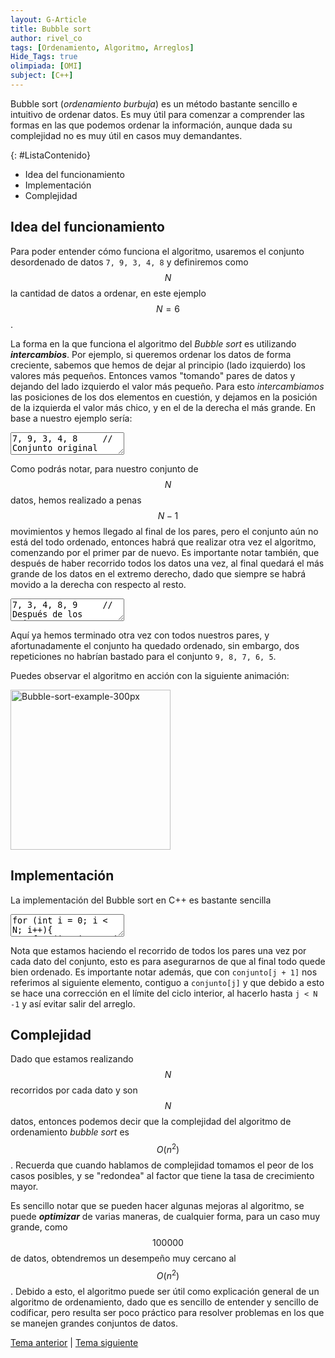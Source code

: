 ```yaml
---
layout: G-Article
title: Bubble sort
author: rivel_co
tags: [Ordenamiento, Algoritmo, Arreglos]
Hide_Tags: true
olimpiada: [OMI]
subject: [C++]
---
```


Bubble sort (*ordenamiento burbuja*) es un método bastante sencillo e intuitivo de ordenar datos. Es muy útil para comenzar a comprender las formas en las que podemos ordenar la información, aunque dada su complejidad no es muy útil en casos muy demandantes.

{: #ListaContenido}
- Idea del funcionamiento
- Implementación
- Complejidad

## Idea del funcionamiento

Para poder entender cómo funciona el algoritmo, usaremos el conjunto desordenado de datos `7, 9, 3, 4, 8` y definiremos como $$N$$ la cantidad de datos a ordenar, en este ejemplo $$N=6$$.

La forma en la que funciona el algoritmo del *Bubble sort* es utilizando ***intercambios***. Por ejemplo, si queremos ordenar los datos de forma creciente, sabemos que hemos de dejar al principio (lado izquierdo) los valores más pequeños. Entonces vamos "tomando" pares de datos y dejando del lado izquierdo el valor más pequeño. Para esto *intercambiamos* las posiciones de los dos elementos en cuestión, y dejamos en la posición de la izquierda el valor más chico, y en el de la derecha el más grande. En base a nuestro ejemplo sería:

<textarea class="output">
7, 9, 3, 4, 8     // Conjunto original
7, 9, 3, 4, 8     // De haber seleccionado el par 7 y 9, el 7 se queda a la izquierda
7, 3, 9, 4, 8     // De haber seleccionado el par 9 y 3, el 3 se mueve a la izquierda
7, 3, 4, 9, 8     // De haber seleccionado el par 9 y 4, el 4 se mueve a la izquierda
7, 3, 4, 8, 9     // De haber seleccionado el par 9 y 8, el 8 se mueve a la izquierda</textarea>

Como podrás notar, para nuestro conjunto de $$N$$ datos, hemos realizado a penas $$N-1$$ movimientos y hemos llegado al final de los pares, pero el conjunto aún no está del todo ordenado, entonces habrá que realizar otra vez el algoritmo, comenzando por el primer par de nuevo. Es importante notar también, que después de haber recorrido todos los datos una vez, al final quedará el más grande de los datos en el extremo derecho, dado que siempre se habrá movido a la derecha con respecto al resto.

<textarea class="output">
7, 3, 4, 8, 9     // Después de los primeros N-1 pasos
3, 7, 4, 8, 9     // De haber seleccionado el par 7 y 3, el 3 se mueve a la izquierda
3, 4, 7, 8, 9     // De haber seleccionado el par 7 y 4, el 4 se mueve a la izquierda
3, 4, 7, 8, 9     // De haber seleccionado el par 7 y 8, el 7 se queda a la izquierda
3, 4, 7, 8, 9     // De haber seleccionado el par 8 y 9, el 8 se queda a la izquierda</textarea>

Aquí ya hemos terminado otra vez con todos nuestros pares, y afortunadamente el conjunto ha quedado ordenado, sin embargo, dos repeticiones no habrían bastado para el conjunto `9, 8, 7, 6, 5`.

Puedes observar el algoritmo en acción con la siguiente animación:

<a title="By Swfung8 (Own work) [CC BY-SA 3.0 (http://creativecommons.org/licenses/by-sa/3.0) or GFDL (http://www.gnu.org/copyleft/fdl.html)], via Wikimedia Commons" href="https://commons.wikimedia.org/wiki/File%3ABubble-sort-example-300px.gif" target="_blank"><img width="256" alt="Bubble-sort-example-300px" src="https://upload.wikimedia.org/wikipedia/commons/c/c8/Bubble-sort-example-300px.gif"/></a>

## Implementación

La implementación del Bubble sort en C++ es bastante sencilla

<textarea class="editor">
for (int i = 0; i < N; i++){
    for (int j = 0; j < N - 1; j++){
        if (conjunto[j] > conjunto[j + 1]){
            tmp = conjunto[j];
            conjunto[j] = conjunto[j + 1];
            conjunto[j + 1] = tmp;
        }
    }
}</textarea>

Nota que estamos haciendo el recorrido de todos los pares una vez por cada dato del conjunto, esto es para asegurarnos de que al final todo quede bien ordenado. Es importante notar además, que con `conjunto[j + 1]` nos referimos al siguiente elemento, contiguo a `conjunto[j]` y que debido a esto se hace una corrección en el límite del ciclo interior, al hacerlo hasta `j < N -1` y así evitar salir del arreglo.

## Complejidad

Dado que estamos realizando $$N$$ recorridos por cada dato y son $$N$$ datos, entonces podemos decir que la complejidad del algoritmo de ordenamiento *bubble sort* es $$O(n^2)$$. Recuerda que cuando hablamos de complejidad tomamos el peor de los casos posibles, y se "redondea" al factor que tiene la tasa de crecimiento mayor.

Es sencillo notar que se pueden hacer algunas mejoras al algoritmo, se puede ***optimizar*** de varias maneras, de cualquier forma, para un caso muy grande, como $$100000$$ de datos, obtendremos un desempeño muy cercano al $$O(n^2)$$. Debido a esto, el algoritmo puede ser útil como explicación general de un algoritmo de ordenamiento, dado que es sencillo de entender y sencillo de codificar, pero resulta ser poco práctico para resolver problemas en los que se manejen grandes conjuntos de datos.

<div class="Nav">
    <a href="{{ site.baseurl }}/C++/Metodos/Ordenamientos/">Tema anterior</a> | <a href="{{ site.baseurl }}/C++/Metodos/Ordenamientos/Merge-sort/">Tema siguiente</a>
</div>